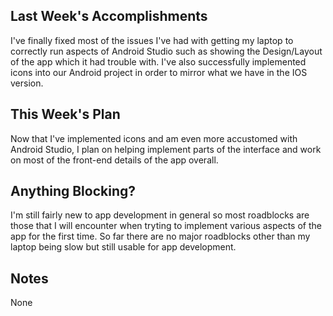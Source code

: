 ## Last Week's Accomplishments

I've finally fixed most of the issues I've had with getting my laptop to correctly run aspects of
Android Studio such as showing the Design/Layout of the app which it had trouble with. I've also
successfully implemented icons into our Android project in order to mirror what we have in the IOS version.

## This Week's Plan

Now that I've implemented icons and am even more accustomed with Android Studio, I plan on helping implement
parts of the interface and work on most of the front-end details of the app overall.

## Anything Blocking?

I'm still fairly new to app development in general so most roadblocks are those that I will encounter when tryting
to implement various aspects of the app for the first time. So far there are no major roadblocks other than my
laptop being slow but still usable for app development.

## Notes

None
